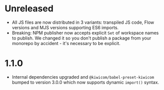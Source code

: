 # Unreleased
- All JS files are now distributed in 3 variants: transpiled JS code, Flow versions and MJS versions supporting ES6 imports.
- Breaking: NPM publisher now accepts explicit `Set` of workspace names to publish. We changed it so you don't publish a package from your monorepo by accident - it's necessary to be explicit.

# 1.1.0
- Internal dependencies upgraded and `@kiwicom/babel-preset-kiwicom` bumped to version 3.0.0 which now supports dynamic `import()` syntax.
